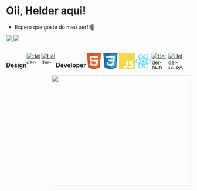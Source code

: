  # Oii, Helder aqui!
 
 * Espero que goste do meu perfil🤘
 
 <a href="https://github.com/H3llder">
  <img height="300px" src="https://github-readme-stats.vercel.app/api?username=H3llder&show_icons=true&theme=merko&include_all_commits=true&count_private=true"/>
  <img height="200px" src="https://github-readme-stats.vercel.app/api/top-langs/?username=H3llder&layout=compact&langs_count=7&theme=merko"/>
</div>

##

<div align="left">

 <div style="display: flex; flex-Direction: "row"; justify-content: "space-around"><br>
  <!--Competências e Habilidades-->
                                                                                 
  <h3>Design</h3>
                                                                                 
  <img align="center" alt="Helder-Photoshop" height="30" width="40" src="https://cdn.jsdelivr.net/gh/devicons/devicon/icons/photoshop/photoshop-line.svg">
  <img align="center" alt="Helder-Photoshop" height="30" width="40" src="https://cdn.jsdelivr.net/gh/devicons/devicon/icons/premierepro/premierepro-original.svg">
  
  <h3>Developer</h3>
  
  <img align="center" alt="Helder-HTML" height="45" width="45" src="https://raw.githubusercontent.com/devicons/devicon/master/icons/html5/html5-original.svg">
  <img align="center" alt="Helder-CSS" height="45" width="45" src="https://raw.githubusercontent.com/devicons/devicon/master/icons/css3/css3-original.svg">
  <img align="center" alt="Helder-Js" height="45" width="45" src="https://raw.githubusercontent.com/devicons/devicon/master/icons/javascript/javascript-plain.svg">
  <img align="center" alt="Helder-React" height="45" width="45" src="https://raw.githubusercontent.com/devicons/devicon/master/icons/react/react-original.svg">
  <img align="center" alt="Helder-PHP" height="45" width="45" src="https://cdn.jsdelivr.net/gh/devicons/devicon/icons/php/php-original.svg"><img align="center" alt="Helder-MySQL" height="45" width="45" src="https://cdn.jsdelivr.net/gh/devicons/devicon/icons/mysql/mysql-original-wordmark.svg">
</div>
 
</div>

<div align="right"><img width="380" height="300" src="https://pandatoryu.files.wordpress.com/2013/03/naruto-sd-gif-de-14ssjgoku-visite-pandatoryu.gif"></div>

